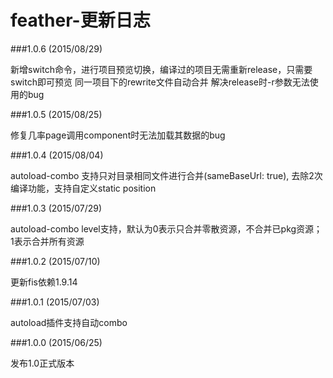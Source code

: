 feather-更新日志
====================

###1.0.6 (2015/08/29)

新增switch命令，进行项目预览切换，编译过的项目无需重新release，只需要switch即可预览
同一项目下的rewrite文件自动合并
解决release时-r参数无法使用的bug

###1.0.5 (2015/08/25)

修复几率page调用component时无法加载其数据的bug

###1.0.4 (2015/08/04)

autoload-combo 支持只对目录相同文件进行合并(sameBaseUrl: true), 去除2次编译功能，支持自定义static position

###1.0.3 (2015/07/29)

autoload-combo level支持，默认为0表示只合并零散资源，不合并已pkg资源；1表示合并所有资源

###1.0.2 (2015/07/10)

更新fis依赖1.9.14

###1.0.1 (2015/07/03)

autoload插件支持自动combo

###1.0.0 (2015/06/25)

发布1.0正式版本